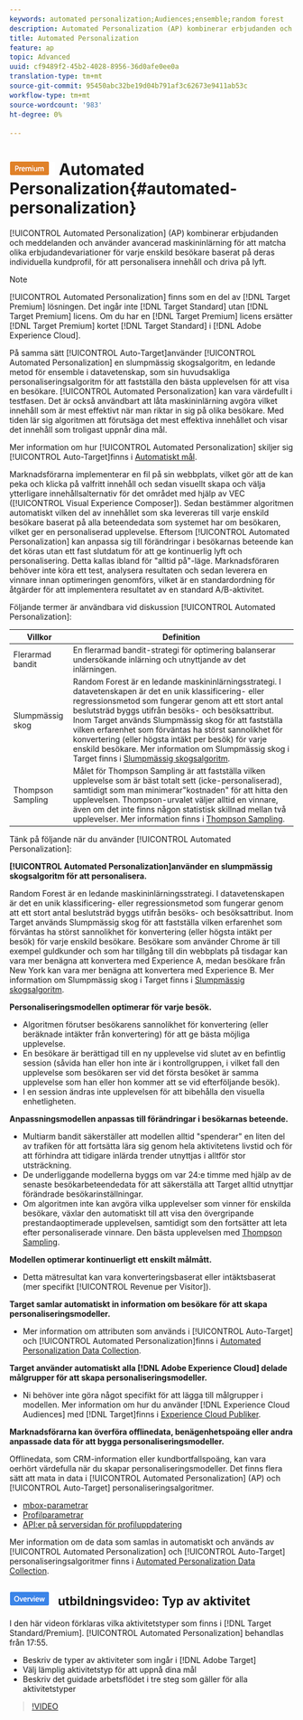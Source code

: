 ```yaml
---
keywords: automated personalization;Audiences;ensemble;random forest
description: Automated Personalization (AP) kombinerar erbjudanden och meddelanden och använder avancerad maskininlärning för att matcha olika erbjudandevariationer för varje enskild besökare baserat på deras individuella kundprofil, för att anpassa innehåll och driva lyft.
title: Automated Personalization
feature: ap
topic: Advanced
uuid: cf9489f2-45b2-4028-8956-36d0afe0ee0a
translation-type: tm+mt
source-git-commit: 95450abc32be19d04b791af3c62673e9411ab53c
workflow-type: tm+mt
source-wordcount: '983'
ht-degree: 0%

---
```



# ![PREMIUM](/help/assets/premium.png) Automated Personalization{#automated-personalization}

[!UICONTROL Automated Personalization] (AP) kombinerar erbjudanden och meddelanden och använder avancerad maskininlärning för att matcha olika erbjudandevariationer för varje enskild besökare baserat på deras individuella kundprofil, för att personalisera innehåll och driva på lyft.

>[!NOTE]
>
>[!UICONTROL Automated Personalization] finns som en del av [!DNL Target Premium] lösningen. Det ingår inte [!DNL Target Standard] utan [!DNL Target Premium] licens. Om du har en [!DNL Target Premium] licens ersätter [!DNL Target Premium] kortet [!DNL Target Standard] i [!DNL Adobe Experience Cloud].

På samma sätt [!UICONTROL Auto-Target]använder [!UICONTROL Automated Personalization] en slumpmässig skogsalgoritm, en ledande metod för ensemble i datavetenskap, som sin huvudsakliga personaliseringsalgoritm för att fastställa den bästa upplevelsen för att visa en besökare. [!UICONTROL Automated Personalization] kan vara värdefullt i testfasen. Det är också användbart att låta maskininlärning avgöra vilket innehåll som är mest effektivt när man riktar in sig på olika besökare. Med tiden lär sig algoritmen att förutsäga det mest effektiva innehållet och visar det innehåll som troligast uppnår dina mål.

Mer information om hur [!UICONTROL Automated Personalization] skiljer sig [!UICONTROL Auto-Target]finns i [Automatiskt mål](/help/c-activities/auto-target/auto-target-to-optimize.md).

Marknadsförarna implementerar en fil på sin webbplats, vilket gör att de kan peka och klicka på valfritt innehåll och sedan visuellt skapa och välja ytterligare innehållsalternativ för det området med hjälp av VEC ([!UICONTROL Visual Experience Composer]). Sedan bestämmer algoritmen automatiskt vilken del av innehållet som ska levereras till varje enskild besökare baserat på alla beteendedata som systemet har om besökaren, vilket ger en personaliserad upplevelse. Eftersom [!UICONTROL Automated Personalization] kan anpassa sig till förändringar i besökarnas beteende kan det köras utan ett fast slutdatum för att ge kontinuerlig lyft och personalisering. Detta kallas ibland för &quot;alltid på&quot;-läge. Marknadsföraren behöver inte köra ett test, analysera resultaten och sedan leverera en vinnare innan optimeringen genomförs, vilket är en standardordning för åtgärder för att implementera resultatet av en standard A/B-aktivitet.

Följande termer är användbara vid diskussion [!UICONTROL Automated Personalization]:

| Villkor | Definition |
|---|---|
| Flerarmad bandit | En flerarmad bandit-strategi för optimering balanserar undersökande inlärning och utnyttjande av det inlärningen. |
| Slumpmässig skog | Random Forest är en ledande maskininlärningsstrategi. I datavetenskapen är det en unik klassificering- eller regressionsmetod som fungerar genom att ett stort antal beslutsträd byggs utifrån besöks- och besöksattribut. Inom Target används Slumpmässig skog för att fastställa vilken erfarenhet som förväntas ha störst sannolikhet för konvertering (eller högsta intäkt per besök) för varje enskild besökare. Mer information om Slumpmässig skog i Target finns i [Slumpmässig skogsalgoritm](/help/c-activities/t-automated-personalization/algo-random-forest.md). |
| Thompson Sampling | Målet för Thompson Sampling är att fastställa vilken upplevelse som är bäst totalt sett (icke-personaliserad), samtidigt som man minimerar&quot;kostnaden&quot; för att hitta den upplevelsen. Thompson-urvalet väljer alltid en vinnare, även om det inte finns någon statistisk skillnad mellan två upplevelser. Mer information finns i [Thompson Sampling](https://en.wikipedia.org/wiki/Thompson_sampling). |

Tänk på följande när du använder [!UICONTROL Automated Personalization]:

**[!UICONTROL Automated Personalization]använder en slumpmässig skogsalgoritm för att personalisera.**

Random Forest är en ledande maskininlärningsstrategi. I datavetenskapen är det en unik klassificering- eller regressionsmetod som fungerar genom att ett stort antal beslutsträd byggs utifrån besöks- och besöksattribut. Inom Target används Slumpmässig skog för att fastställa vilken erfarenhet som förväntas ha störst sannolikhet för konvertering (eller högsta intäkt per besök) för varje enskild besökare. Besökare som använder Chrome är till exempel guldkunder och som har tillgång till din webbplats på tisdagar kan vara mer benägna att konvertera med Experience A, medan besökare från New York kan vara mer benägna att konvertera med Experience B. Mer information om Slumpmässig skog i Target finns i [Slumpmässig skogsalgoritm](/help/c-activities/t-automated-personalization/algo-random-forest.md).

**Personaliseringsmodellen optimerar för varje besök.**

* Algoritmen förutser besökarens sannolikhet för konvertering (eller beräknade intäkter från konvertering) för att ge bästa möjliga upplevelse.
* En besökare är berättigad till en ny upplevelse vid slutet av en befintlig session (såvida han eller hon inte är i kontrollgruppen, i vilket fall den upplevelse som besökaren ser vid det första besöket är samma upplevelse som han eller hon kommer att se vid efterföljande besök).
* I en session ändras inte upplevelsen för att bibehålla den visuella enhetligheten.

**Anpassningsmodellen anpassas till förändringar i besökarnas beteende.**

* Multiarm bandit säkerställer att modellen alltid &quot;spenderar&quot; en liten del av trafiken för att fortsätta lära sig genom hela aktivitetens livstid och för att förhindra att tidigare inlärda trender utnyttjas i alltför stor utsträckning.
* De underliggande modellerna byggs om var 24:e timme med hjälp av de senaste besökarbeteendedata för att säkerställa att Target alltid utnyttjar förändrade besökarinställningar.
* Om algoritmen inte kan avgöra vilka upplevelser som vinner för enskilda besökare, växlar den automatiskt till att visa den övergripande prestandaoptimerade upplevelsen, samtidigt som den fortsätter att leta efter personaliserade vinnare. Den bästa upplevelsen med [Thompson Sampling](https://en.wikipedia.org/wiki/Thompson_sampling).

**Modellen optimerar kontinuerligt ett enskilt målmått.**

* Detta mätresultat kan vara konverteringsbaserat eller intäktsbaserat (mer specifikt [!UICONTROL Revenue per Visitor]).

**Target samlar automatiskt in information om besökare för att skapa personaliseringsmodeller.**

* Mer information om attributen som används i [!UICONTROL Auto-Target] och [!UICONTROL Automated Personalization]finns i [Automated Personalization Data Collection](/help/c-activities/t-automated-personalization/ap-data.md).

**Target använder automatiskt alla [!DNL Adobe Experience Cloud] delade målgrupper för att skapa personaliseringsmodeller.**

* Ni behöver inte göra något specifikt för att lägga till målgrupper i modellen. Mer information om hur du använder [!DNL Experience Cloud Audiences] med [!DNL Target]finns i [Experience Cloud Publiker](/help/c-integrating-target-with-mac/mmp.md).

**Marknadsförarna kan överföra offlinedata, benägenhetspoäng eller andra anpassade data för att bygga personaliseringsmodeller.**

Offlinedata, som CRM-information eller kundbortfallspoäng, kan vara oerhört värdefulla när du skapar personaliseringsmodeller. Det finns flera sätt att mata in data i [!UICONTROL Automated Personalization] (AP) och [!UICONTROL Auto-Target] personaliseringsalgoritmer.

* [mbox-parametrar](/help/c-implementing-target/c-considerations-before-you-implement-target/c-methods-to-get-data-into-target/methods-to-get-data-into-target.md#concept_0069C0EFB56C4700BB33F2F35C2B9B17)
* [Profilparametrar](/help/c-implementing-target/c-considerations-before-you-implement-target/c-methods-to-get-data-into-target/methods-to-get-data-into-target.md#concept_0069C0EFB56C4700BB33F2F35C2B9B17)
* [API:er på serversidan för profiluppdatering](/help/c-implementing-target/c-considerations-before-you-implement-target/c-methods-to-get-data-into-target/methods-to-get-data-into-target.md#concept_0069C0EFB56C4700BB33F2F35C2B9B17)

Mer information om de data som samlas in automatiskt och används av [!UICONTROL Automated Personalization] och [!UICONTROL Auto-Target] personaliseringsalgoritmer finns i [Automated Personalization Data Collection](/help/c-activities/t-automated-personalization/ap-data.md).

## ![Översikt](/help/assets/overview.png) utbildningsvideo: Typ av aktivitet

I den här videon förklaras vilka aktivitetstyper som finns i [!DNL Target Standard/Premium]. [!UICONTROL Automated Personalization] behandlas från 17:55.

* Beskriv de typer av aktiviteter som ingår i [!DNL Adobe Target]
* Välj lämplig aktivitetstyp för att uppnå dina mål
* Beskriv det guidade arbetsflödet i tre steg som gäller för alla aktivitetstyper

>[!VIDEO](https://video.tv.adobe.com/v/17386)